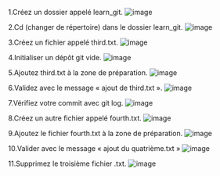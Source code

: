 1.Créez un dossier appelé learn_git.
![image](https://github.com/user-attachments/assets/5c7c62f2-3ac5-4e1b-bd15-46f4c73f5d4a)


2.Cd (changer de répertoire) dans le dossier learn_git.
![image](https://github.com/user-attachments/assets/cec0428b-ca7b-42d2-8d83-09bf06c69734)


3.Créez un fichier appelé third.txt.
![image](https://github.com/user-attachments/assets/9113c6bb-aca5-4b1f-b3f1-2b715438042e)


4.Initialiser un dépôt git vide.
![image](https://github.com/user-attachments/assets/0c60e6e2-c25b-4d83-a4f6-46e362b31a0c)

5.Ajoutez third.txt à la zone de préparation.
![image](https://github.com/user-attachments/assets/057f28ea-6b8d-4807-98bb-49823e9f5d46)


6.Validez avec le message « ajout de third.txt ».
![image](https://github.com/user-attachments/assets/d032dbaa-d9c8-4543-b9b5-0f77c64c5f57)


7.Vérifiez votre commit avec git log.
![image](https://github.com/user-attachments/assets/b5bb4359-9bc0-4d24-a697-1a8d61f9eccd)


8.Créez un autre fichier appelé fourth.txt.
![image](https://github.com/user-attachments/assets/02005157-8883-4156-8ec3-53cfa6ded36c)


9.Ajoutez le fichier fourth.txt à la zone de préparation.
![image](https://github.com/user-attachments/assets/90c59267-2497-447e-ace4-3189171206b3)


10.Valider avec le message « ajout du quatrième.txt »
![image](https://github.com/user-attachments/assets/7724a902-5927-4e23-b5d4-74c490261749)


11.Supprimez le troisième fichier .txt.
![image](https://github.com/user-attachments/assets/7374f45d-9835-43d1-89e4-57d25c24e7e4)



